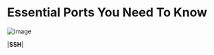 # Essential Ports You Need To Know
![image](https://github.com/user-attachments/assets/cae1d1d5-80d8-4c71-a562-c908b305b197)

|**SSH**|
